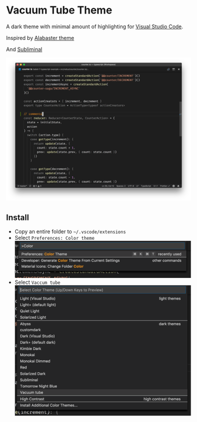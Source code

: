 # Vacuum Tube Theme

A dark theme with minimal amount of highlighting for [Visual Studio Code](http://code.visualstudio.com).

Inspired by [Alabaster theme](https://github.com/tonsky/vscode-theme-alabaster)

And [Subliminal](https://github.com/gaearon/subliminal)

![Screenshot](screenshot.png)

## Install

- Copy an entire folder to `~/.vscode/extensions`
- Select `Preferences: Color theme`
  ![Screenshot](screenshot-1.png)
- Select `Vaccum tube`
  ![Screenshot](screenshot-2.png)
